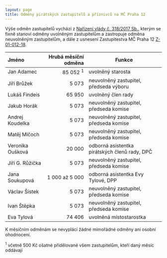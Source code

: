 ```yaml
---
layout: page
title: Odměny pirátských zastupitelů a příznivců na MČ Praha 12
---
```


Výše odměn zastupitelů vychází z [Nařízení vlády č. 318/2017 Sb.](https://www.zakonyprolidi.cz/cs/2017-318), kterým se fixně stanoví odměny uvolněným zastupitelům a zastropuje odměna neuvolněným zastupitelům, a dále z usnesení Zastupitestva MČ Praha 12 [Z-01-012-18](https://www.praha12.cz/assets/File.ashx?id_org=80112&id_dokumenty=66326).


| Jméno | Hrubá měsíční odměna | Funkce | 
|:-------|---------------------:|--------|
| Jan Adamec | 85 052 <sup>1</sup> | uvolněný starosta |
| Jiří Brůžek | 5 073 | neuvolněný zastupitel, předseda výboru |
| Lukáš Findeis | 65 950 | uvolněný člen rady |
| Jakub Horák | 5 073 | neuvolněný zastupitel, předseda komise |
| Andrej Koudelka | 5 073 | neuvolněný zastupitel, předseda komise |
| Matěj Mlčoch | 5 073 | neuvolněný zastupitel, předseda komise |
| Veronika Oušková | 20 000 | odborná asistentka pirátských členů rady, DPČ |
| Jiří G. Růžička | 5 073 | neuvolněný zastupitel, předseda komise |
| Jana Soukupová | 1 000 až 5 000 | odborná asistentka Evy Tylové, DPP |
| Václav Šístek | 5 073 | neuvolněný zastupitel, předseda komise |
| Ivan Štěpka | 5 073 | neuvolněný zastupitel, předseda komise |
| Eva Tylová | 74 406 | uvolněná místostarostka |

K měsíčním odměnám se nevyplácí žádné mimořádné odměny ani osobní ohodnocení.

<sup>1</sup> včetně 500 Kč ošatné přidělované všem zastupitelům, kteří daný měsíc oddávají
